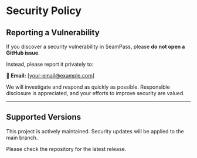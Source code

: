 # Security Policy

## Reporting a Vulnerability

If you discover a security vulnerability in SeamPass, please **do not open a GitHub issue**.

Instead, please report it privately to:

**📧 Email:** [your-email@example.com]

We will investigate and respond as quickly as possible. Responsible disclosure is appreciated, and your efforts to improve security are valued.

---

## Supported Versions

This project is actively maintained. Security updates will be applied to the main branch.

Please check the repository for the latest release.
